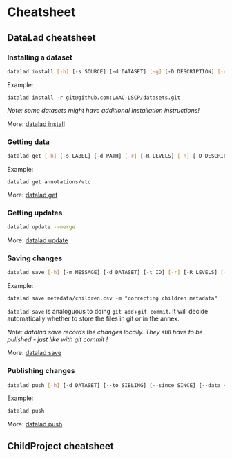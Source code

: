 

# Cheatsheet

## DataLad cheatsheet

### Installing a dataset

```bash
datalad install [-h] [-s SOURCE] [-d DATASET] [-g] [-D DESCRIPTION] [-r] [-R LEVELS] [--reckless [auto|ephemeral|shared-...]] [-J NJOBS] [PATH [PATH ...]]
```

Example:

```
datalad install -r git@github.com:LAAC-LSCP/datasets.git
```

*Note: some datasets might have additional installation instructions!*

More: [datalad install](http://docs.datalad.org/en/stable/generated/man/datalad-install.html)

### Getting data

```bash
datalad get [-h] [-s LABEL] [-d PATH] [-r] [-R LEVELS] [-n] [-D DESCRIPTION] [--reckless [auto|ephemeral|shared-...]] [-J NJOBS] [PATH [PATH ...]]
```

Example:

```
datalad get annotations/vtc
```

More: [datalad get](http://docs.datalad.org/en/stable/generated/man/datalad-get.html)

### Getting updates

```bash
datalad update --merge
```

More: [datalad update](http://docs.datalad.org/en/stable/generated/man/datalad-update.html)


### Saving changes

```bash
datalad save [-h] [-m MESSAGE] [-d DATASET] [-t ID] [-r] [-R LEVELS] [-u] [-F MESSAGE_FILE] [--to-git] [-J NJOBS] [PATH [PATH ...]]
```

Example:

```
datalad save metadata/children.csv -m "correcting children metadata"
```

`datalad save` is analoguous to doing `git add`+`git commit`. It will decide automatically whether to store the files in git or in the annex.

*Note: datalad save records the changes locally. They still have to be pulished - just like with git commit !*

More: [datalad save](http://docs.datalad.org/en/stable/generated/man/datalad-save.html)

### Publishing changes

```bash
datalad push [-h] [-d DATASET] [--to SIBLING] [--since SINCE] [--data {anything|nothing|auto|auto-if-wanted}] [-f {all|gitpush|checkdatapresent}] [-r] [-R LEVELS] [-J NJOBS] [PATH [PATH ...]]
```

Example:

```bash
datalad push
```

More: [datalad push](http://docs.datalad.org/en/stable/generated/man/datalad-push.html)


## ChildProject cheatsheet

